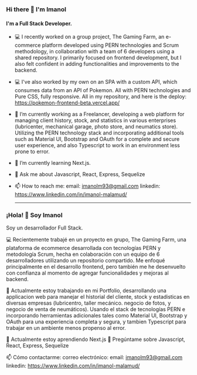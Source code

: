 ### Hi there 👋 I'm Imanol
#### I'm a Full Stack Developer.

- 💻 I recently worked on a group project, The Gaming Farm, an e-commerce platform developed using PERN technologies and Scrum methodology, in collaboration with a team of 6 developers using a shared repository. I primarily focused on frontend development, but I also felt confident in adding functionalities and improvements to the backend.
- 💻 I've also worked by my own on an SPA with a custom API, which consumes data from an API of Pokemon. All with PERN technologies and Pure CSS, fully responsive. All in my repository, and here is the deploy: https://pokemon-frontend-beta.vercel.app/

- 🔭 I’m currently working as a Freelancer, developing a web platform for managing client history, stock, and statistics in various enterprises (lubricenter, mechanical garage, photo store, and neumatics store). Utilizing the PERN technology stack and incorporating additional tools such as Material UI, Bootstrap and OAuth for a complete and secure user experience, and also Typescript to work in an environment less prone to error.

- 🌱 I’m currently learning Next.js.
- 💬 Ask me about Javascript, React, Express, Sequelize

- 📫 How to reach me:
  email: imanolm93@gmail.com
  linkedin: https://www.linkedin.com/in/imanol-malamud/
  
  
  ---
  
  
### ¡Hola! 👋 Soy Imanol

Soy un desarrollador Full Stack.

💻 Recientemente trabajé en un proyecto en grupo, The Gaming Farm, una plataforma de ecommerce desarrollada con tecnologías PERN y metodología Scrum, hecha en colaboración con un equipo de 6 desarrolladores utilizando un repositorio compartido. Me enfoqué principalmente en el desarrollo frontend, pero también me he desenvuelto con confianza al momento de agregar funcionalidades y mejoras al backend.

🔭 Actualmente estoy trabajando en mi Portfolio, desarrollando una applicacion web para manejar el historial del cliente, stock y estadisticas en diversas empresas (lubricentro, taller mecánico. negocio de fotos, y negocio de venta de neumáticos). Usando el stack de tecnologías PERN e incorporando herramientas adicionales tales como Material UI, Bootstrap y OAuth para una experiencia completa y segura, y tambien Typescript para trabajar en un ambiente menos propenso al error.

🌱 Actualmente estoy aprendiendo Next.js
💬 Pregúntame sobre Javascript, React, Express, Sequelize

📫 Cómo contactarme: correo electrónico: 
  email: imanolm93@gmail.com 
  linkedin: https://www.linkedin.com/in/imanol-malamud/


<!--
**ImanolMalamud/ImanolMalamud** is a ✨ _special_ ✨ repository because its `README.md` (this file) appears on your GitHub profile.

Here are some ideas to get you started:

- 🔭 I’m currently working on ...
- 🌱 I’m currently learning ...
- 👯 I’m looking to collaborate on ...
- 🤔 I’m looking for help with ...
- 💬 Ask me about ...
- 📫 How to reach me: ...
- 😄 Pronouns: ...
- ⚡ Fun fact: ...
-->
